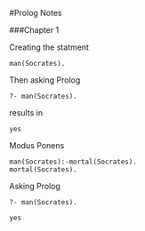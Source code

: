 #Prolog Notes

###Chapter 1

Creating the statment

```
man(Socrates).
```

Then asking Prolog

```
?- man(Socrates).
```

results in 

```
yes 
```

Modus Ponens

```
man(Socrates):-mortal(Socrates).
mortal(Socrates).
```

Asking Prolog 

```
?- man(Socrates).
```

```
yes
```

